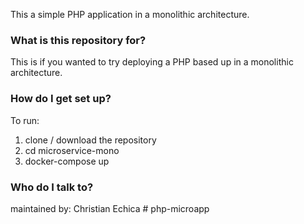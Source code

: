This a simple PHP application in a monolithic architecture.

### What is this repository for? ###

This is if you wanted to try deploying a PHP based up in a monolithic architecture.


### How do I get set up? ###

To run:
1) clone / download the repository
2) cd microservice-mono
3) docker-compose up


### Who do I talk to? ###

maintained by: Christian Echica
#   p h p - m i c r o a p p  
 